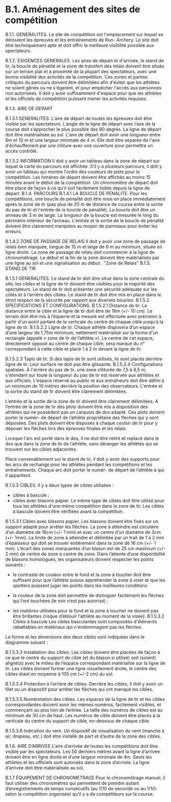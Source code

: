 # B.1. Aménagement des sites de compétition

B.1.1. GENERALITES.
Le site de compétition est l'emplacement sur lequel se déroulent les épreuves et les entraînements de Run-
Archery.
Le site doit être techniquement apte et doit offrir la meilleure visibilité possible aux spectateurs.

B.1.2. EXIGENCES GENERALES.
Les aires de départ et d'arrivée, le stand de tir, la boucle de pénalité et la zone de transfert des relais doivent
être situés sur un terrain plat et à proximité de la plupart des spectateurs, avec une bonne visibilité des
activités de la compétition. Ces zones et parties critiques du parcours doivent être délimitées afin d'éviter
que les athlètes ne soient gênés ou ne s'égarent, et pour empêcher l'accès aux personnes non autorisées.
Il doit y avoir suffisamment d'espace pour que les athlètes et les officiels de compétition puissent mener les
activités requises.

B.1.3. AIRE DE DEPART

B.1.3.1 GENERALITES.
L'aire de départ de toutes les épreuves doit être visible par les spectateurs.
L’angle de la ligne de départ avec l’axe de la course doit s’approcher le plus possible des 90 degrés. La ligne
de départ doit être matérialisée au sol.
L'aire de départ doit avoir une longueur entre 8m et 10 m et une largeur minimale de 4 m.
Elle doit être séparée de l'aire d'échauffement par une clôture avec une ouverture pour permettre un accès
contrôlé.

B.1.3.2 INFORMATION
Il doit y avoir un tableau dans la zone de départ sur lequel la carte du parcours est affichée.
S’il y a plusieurs parcours, il doit y avoir un tableau qui montre l'ordre des couleurs de piste pour la
compétition.
Les horaires de départ doivent être affichés au moins 15 minutes avant le début de la compétition.
Un chronomètre de départ doit être placé de façon à ce qu'il soit facilement lisible depuis la ligne de départ.
B.1.4. PARCOURS
B.1.4.1 LA BOUCLE DE PENALITE.
Pour les compétitions, une boucle de pénalité doit être mise en place immédiatement après la zone de tir
(pas plus de 20 m de distance de course entre la sortie du pas de tir et l'entrée de la boucle de pénalité).
La boucle doit être un anneau de 3 m de large. La longueur de la boucle est mesurée le long du périmètre
intérieur de l’anneau. L'entrée et la sortie de la boucle de pénalité doivent être clairement marquées au
moyen de panneaux pour éviter les erreurs.

B.1.4.2 ZONE DE PASSAGE DE RELAIS
Il doit y avoir une zone de passage de relais bien marquée, longue de 15 m et large de 6 m au minimum,
située en ligne droite.
La zone de passage de relais doit commencer à la ligne de chronométrage. Le début et la fin de la zone
doivent être matérialisés par une ligne au sol et une signalisation au début : "Zone de Relais"
B.1.5. STAND DE TIR

B.1.5.1 GENERALITES.
Le stand de tir doit être situé dans la zone centrale du site, les cibles et la ligne de tir doivent être visibles
pour la majorité des spectateurs. Le stand de tir doit présenter une sécurité adéquate sur les côtés et à
l’arrière des cibles. Le stand de tir doit être mis en place dans le strict respect de la sécurité par rapport
aux diverses boucles.
B.1.5.2 SPECIFICATIONS ET CONFIGURATIONS.
B.1.5.2.1 Distance de tir.
La distance entre la cible et la ligne de tir doit être de 18m (+/- 10 cm). Le terrain doit être mis à l’équerre
et la mesure est effectuée avec précision à partir d'un point partant de la verticale du centre de chaque
cible jusqu'à la ligne de tir.
B.1.5.2.2 Ligne de tir.
Chaque athlète disposera d’un espace d’une largeur de 1,75m minimum, nettement matérialisé sur la
forme d'un rectangle (appelé « zone de tir de l’athlète »).
Le centre de cet espace, directement opposé au centre de chaque cible, sera marqué du n° correspondant
à cette cible et placé 1 à 2 m devant la ligne de tir.

B.1.5.2.3 Tapis de tir.
Si des tapis de tir sont utilisés, ils sont placés derrière ligne de tir. Leur surface ne doit pas être glissante.
B.1.5.2.4 Configurations spatiales.
À l'arrière du pas de tir, une zone clôturée de 7,5 à 8,5 m, s'étendant sur toute la longueur du pas de tir
est réservée aux athlètes et aux officiels. L'espace réservé au public et aux entraîneurs doit être défini à un
minimum de 10 mètres derrière la position des observateurs. L'entrée et la sortie du stand de tir doivent
être clairement délimitées.

L’entrée et la sortie de la zone de tir doivent être clairement délimitées.
A l’entrée de la zone de tir des plots doivent être mis à disposition des athlètes qui ne possèdent pas un
carquois de dos adapté. Ces plots doivent porter le numér- de départ de l’athlète propriétaire des flèches
qui y sont déposées.
Des plots doivent être disposés à chaque couloir de tir pour y déposer les flèches lors des épreuves finales
et les relais.

Lorsque l'arc est porté dans le dos, il ne doit être retiré et replacé dans le dos que dans la zone de tir de
l’athlète, sans déranger les athlètes qui se trouvent sur les cibles adjacentes.

Placé convenablement sur le stand de tir, il doit y avoir des supports pour les arcs de rechange pour les
athlètes pendant les compétitions et les entraînements. Chaque arc doit porter le numér- de départ de
l’athlète à qui il appartient.

B.1.5.3 CIBLES.
Il y a deux types de cibles utilisées :

- cibles à bascule ;
- cibles avec blasons papier.
  Le même type de cibles doit être utilisé pour tous les athlètes d'une même compétition dans la zone de tir.
  Les cibles à bascule doivent être vérifiées avant la compétition.

B.1.5.3.1 Cibles avec blasons papier.
Les blasons doivent être fixés sur un support adapté pour arrêter les flèches.
La zone à atteindre est circulaire d’un diamètre de 16cm (+/- 1 mm) et avec un centre d’un diamètre de
3cm (+/- 1mm). La limite de zone à atteindre et délimitée par un trait de 1 à 2 mm d’épaisseur qui doit se
trouver entièrement dans la zone de 16 cm (+/- 1 mm). L’écart des zones marquantes d’un blason est de
25 cm maximum (+/- 2 mm) de centre de zone à centre de zone.
Dans l’attente d’une disponibilité de blasons homologués, les organisateurs doivent respecter les points
suivants :

- le contraste de couleur entre le fond et la zone à toucher doit être suffisant pour que l’athlète puisse
  appréhender la zone à viser et que les spotters puissent juger les points dans les meilleures conditions

- la couleur de la zone doit permettre de distinguer facilement les flèches qui l’ont touchées (le noir n’est
  pas autorisé) ;
- les matières utilisées pour le fond et la zone à toucher ne doivent pas être brillantes (risque d’éblouir
  l’athlète au moment de la visée].
  B.1.5.3.2 Cibles à bascule
  Les cibles basculantes sont composées d'éléments rabattables en matériaux qui n'endommagent pas les
  flèches.

La forme et les dimensions des deux cibles sont indiquées dans le diagramme suivant :

B.1.5.3.3 Installation des cibles.
Les cibles doivent être placées de façon à ce que le centre du support de cible (et du blason si utilisé) soit
(soient) aligné(s) avec le milieu de l’espace correspondant matérialisé sur la ligne de tir. Les cibles doivent
former une ligne visuellement droite, le centre des cibles étant en moyenne à 105 cm (+/-2 cm) du sol.

B.1.5.3.4 Protection à l’arrière de cibles.
Derrière les cibles, il doit y avoir un filet ou un dispositif pour arrêter les flèches qui ont manqué les cibles.

B.1.5.3.5 Numérotation des cibles.
Les espaces de la ligne de tir et les cibles correspondantes doivent avoir les mêmes numéros, facilement
visibles, et commençant au plus loin de l’entrée. La taille des numéros de cibles est au minimum de 30 cm
de haut. Les numéros de cible doivent être placés à la verticale du centre du support de cible, en-dessous
de chaque cible.

B.1.5.3.6 Indication du vent.
Un dispositif de visualisation du vent (manche à air, drapeau, etc.) doit être installé de part et d’autre de la
zone des cibles.

B.1.6. AIRE D’ARRIVEE
L'aire d’arrivée de toutes les compétitions doit être visible par les spectateurs.
Les 50 derniers mètres avant la ligne d’arrivée doivent être en ligne droite et d’une largeur minimale de
4m.
Seuls les athlètes et les officiels sont autorisés dans la zone d’arrivée.
La ligne d’arrivée doit être matérialisée au sol.

B.1.7 ÉQUIPEMENT DE CHRONOMETRAGE
Pour le chronométrage manuel, il faut utiliser des chronomètres qui permettent de prendre autant
d’enregistrements de temps consécutifs (au 1/10 de seconde ou au 1/1O- selon la compétition
organisée) qu’il y a de compétiteurs sur la course.
